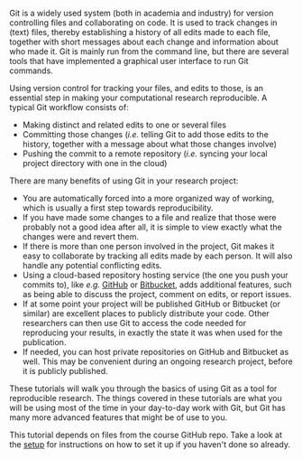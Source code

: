 Git is a widely used system (both in academia and industry) for version
controlling files and collaborating on code. It is used to track changes in
(text) files, thereby establishing a history of all edits made to each file,
together with short messages about each change and information about who made
it. Git is mainly run from the command line, but there are several tools that
have implemented a graphical user interface to run Git commands.

Using version control for tracking your files, and edits to those, is an
essential step in making your computational research reproducible. A typical Git
workflow consists of:

* Making distinct and related edits to one or several files
* Committing those changes (*i.e.* telling Git to add those edits to the
  history, together with a message about what those changes involve)
* Pushing the commit to a remote repository (*i.e.* syncing your local project
  directory with one in the cloud)

There are many benefits of using Git in your research project:

* You are automatically forced into a more organized way of working, which is
  usually a first step towards reproducibility.
* If you have made some changes to a file and realize that those were probably
  not a good idea after all, it is simple to view exactly what the changes were
  and revert them.
* If there is more than one person involved in the project, Git makes it easy
  to collaborate by tracking all edits made by each person. It will also handle
  any potential conflicting edits.
* Using a cloud-based repository hosting service (the one you push your commits
  to), like *e.g.* [GitHub](https://github.com/) or
  [Bitbucket](https://bitbucket.org/), adds additional features, such as being
  able to discuss the project, comment on edits, or report issues.
* If at some point your project will be published GitHub or Bitbucket (or
  similar) are excellent places to publicly distribute your code. Other
  researchers can then use Git to access the code needed for reproducing your
  results, in exactly the state it was when used for the publication.
* If needed, you can host private repositories on GitHub and Bitbucket as well.
  This may be convenient during an ongoing research project, before it is
  publicly published.

These tutorials will walk you through the basics of using Git as a tool for
reproducible research. The things covered in these tutorials are what you will
be using most of the time in your day-to-day work with Git, but Git has many
more advanced features that might be of use to you.

This tutorial depends on files from the course GitHub repo. Take a look at the
[setup](pre-course-setup) for instructions on how to set it up if you haven't
done so already.
